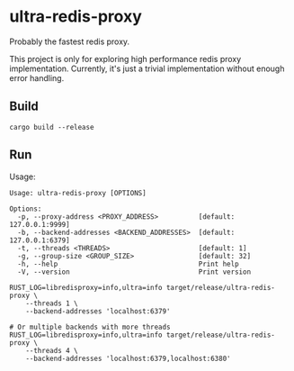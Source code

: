 # ultra-redis-proxy
Probably the fastest redis proxy.

This project is only for exploring high performance redis proxy implementation.
Currently, it's just a trivial implementation without enough error handling.

## Build
```shell
cargo build --release
```

## Run
Usage:
```
Usage: ultra-redis-proxy [OPTIONS]

Options:
  -p, --proxy-address <PROXY_ADDRESS>          [default: 127.0.0.1:9999]
  -b, --backend-addresses <BACKEND_ADDRESSES>  [default: 127.0.0.1:6379]
  -t, --threads <THREADS>                      [default: 1]
  -g, --group-size <GROUP_SIZE>                [default: 32]
  -h, --help                                   Print help
  -V, --version                                Print version
```

```shell
RUST_LOG=libredisproxy=info,ultra=info target/release/ultra-redis-proxy \
    --threads 1 \
    --backend-addresses 'localhost:6379'

# Or multiple backends with more threads
RUST_LOG=libredisproxy=info,ultra=info target/release/ultra-redis-proxy \
    --threads 4 \
    --backend-addresses 'localhost:6379,localhost:6380'
```
